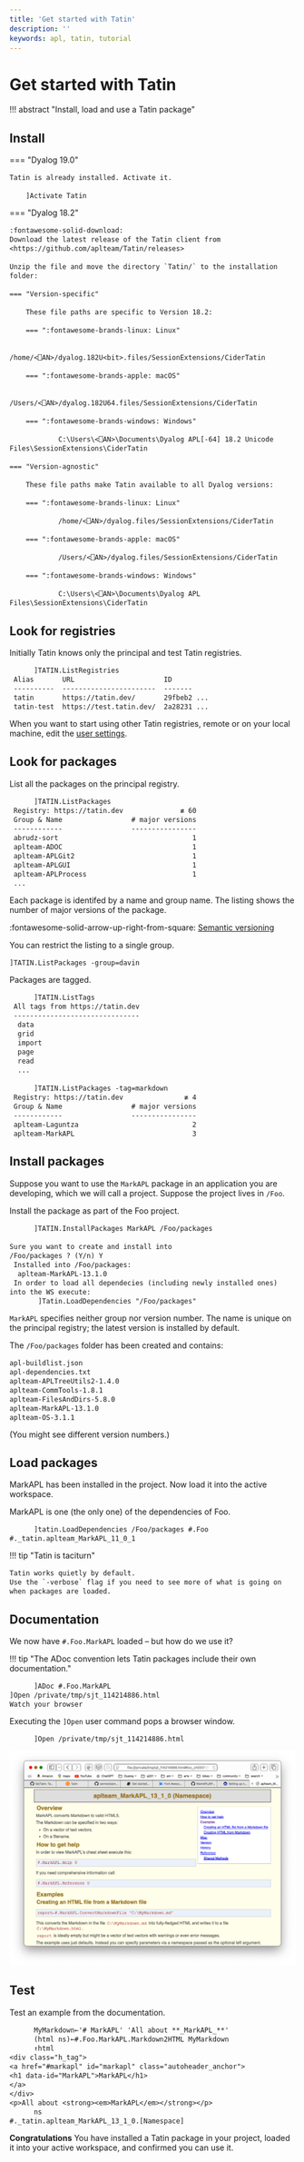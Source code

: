 ```yaml
---
title: 'Get started with Tatin'
description: ''
keywords: apl, tatin, tutorial
---
```

# Get started with Tatin


!!! abstract "Install, load and use a Tatin package"


## Install

=== "Dyalog 19.0"

    Tatin is already installed. Activate it.

        ]Activate Tatin

=== "Dyalog 18.2"

    :fontawesome-solid-download:
    Download the latest release of the Tatin client from <https://github.com/aplteam/Tatin/releases>

    Unzip the file and move the directory `Tatin/` to the installation folder:

    === "Version-specific"

        These file paths are specific to Version 18.2:

        === ":fontawesome-brands-linux: Linux"

                /home/<⎕AN>/dyalog.182U<bit>.files/SessionExtensions/CiderTatin

        === ":fontawesome-brands-apple: macOS"

                /Users/<⎕AN>/dyalog.182U64.files/SessionExtensions/CiderTatin

        === ":fontawesome-brands-windows: Windows"

                C:\Users\<⎕AN>\Documents\Dyalog APL[-64] 18.2 Unicode Files\SessionExtensions\CiderTatin

    === "Version-agnostic"

        These file paths make Tatin available to all Dyalog versions:

        === ":fontawesome-brands-linux: Linux"

                /home/<⎕AN>/dyalog.files/SessionExtensions/CiderTatin

        === ":fontawesome-brands-apple: macOS"

                /Users/<⎕AN>/dyalog.files/SessionExtensions/CiderTatin

        === ":fontawesome-brands-windows: Windows"

                C:\Users\<⎕AN>\Documents\Dyalog APL Files\SessionExtensions\CiderTatin


## Look for registries


Initially Tatin knows only the principal and test Tatin registries.

```
      ]TATIN.ListRegistries
 Alias       URL                      ID          
 ----------  -----------------------  -------     
 tatin       https://tatin.dev/       29fbeb2 ... 
 tatin-test  https://test.tatin.dev/  2a28231 ... 
```

When you want to start using other Tatin registries, remote or on your local machine, edit the [user settings](user-settings.md).



## Look for packages

List all the packages on the principal registry.

```
      ]TATIN.ListPackages
 Registry: https://tatin.dev              ≢ 60
 Group & Name                 # major versions
 ------------                 ----------------
 abrudz-sort                                 1
 aplteam-ADOC                                1
 aplteam-APLGit2                             1
 aplteam-APLGUI                              1
 aplteam-APLProcess                          1
 ...
```
Each package is identifed by a name and group name.
The listing shows the number of major versions of the package.

:fontawesome-solid-arrow-up-right-from-square: [Semantic versioning](https://semver.org)

You can restrict the listing to a single group.

    ]TATIN.ListPackages -group=davin

Packages are tagged.
```
      ]TATIN.ListTags
 All tags from https://tatin.dev
 -------------------------------
  data
  grid
  import
  page
  read
  ...

      ]TATIN.ListPackages -tag=markdown
 Registry: https://tatin.dev               ≢ 4
 Group & Name                 # major versions
 ------------                 ----------------
 aplteam-Laguntza                            2
 aplteam-MarkAPL                             3
```

## Install packages

Suppose you want to use the `MarkAPL` package in an application you are developing, which we will call a project.
Suppose the project lives in `/Foo`.

Install the package as part of the Foo project.
```
      ]TATIN.InstallPackages MarkAPL /Foo/packages

Sure you want to create and install into
/Foo/packages ? (Y/n) Y
 Installed into /Foo/packages:
  aplteam-MarkAPL-13.1.0
 In order to load all dependecies (including newly installed ones) into the WS execute:
       ]Tatin.LoadDependencies "/Foo/packages"
```
`MarkAPL` specifies neither group nor version number.
The name is unique on the principal registry; the latest version is installed by default.

The `/Foo/packages` folder has been created and contains:

    apl-buildlist.json
    apl-dependencies.txt
    aplteam-APLTreeUtils2-1.4.0
    aplteam-CommTools-1.8.1
    aplteam-FilesAndDirs-5.8.0
    aplteam-MarkAPL-13.1.0
    aplteam-OS-3.1.1

(You might see different version numbers.)


## Load packages

MarkAPL has been installed in the project.
Now load it into the active workspace.

MarkAPL is one (the only one) of the dependencies of Foo.
```
      ]tatin.LoadDependencies /Foo/packages #.Foo
#._tatin.aplteam_MarkAPL_11_0_1
```

!!! tip "Tatin is taciturn"

    Tatin works quietly by default.
    Use the `-verbose` flag if you need to see more of what is going on when packages are loaded.


## Documentation

We now have `#.Foo.MarkAPL` loaded – but how do we use it?

!!! tip "The ADoc convention lets Tatin packages include their own documentation."

```
      ]ADoc #.Foo.MarkAPL
]Open /private/tmp/sjt_114214886.html
Watch your browser
```
Executing the `]Open` user command pops a browser window.
```
      ]Open /private/tmp/sjt_114214886.html
```

![MarkAPL documentation](img/markapl-documentation.png)


## Test

Test an example from the documentation.
```apl
      MyMarkdown←'# MarkAPL' 'All about **_MarkAPL_**'
      (html ns)←#.Foo.MarkAPL.Markdown2HTML MyMarkdown
      ↑html
<div class="h_tag">
<a href="#markapl" id="markapl" class="autoheader_anchor">
<h1 data-id="MarkAPL">MarkAPL</h1>
</a>
</div>
<p>All about <strong><em>MarkAPL</em></strong></p>
      ns
#._tatin.aplteam_MarkAPL_13_1_0.[Namespace]
```
**Congratulations** You have installed a Tatin package in your project, loaded it into your active workspace, and confirmed you can use it.




<!-- FIXME move elsewhere
We can use `MarkAPL` by referring to it as `#.Foo.MarkAPL` because Tatin has also established a reference in `#.Foo` named `MarkAPL` that points to the real package:


```
      #.Foo.MarkAPL
#._tatin.aplteam_MarkAPL_11_0_1.MarkAPL
```

But how does `MarkAPL` find its assets? Tatin injects a namespace `TatinVars` into `#._tatin.aplteam_MarkAPL_11_0_1`, and that namespace carries several variables, among them these:

* `HOME` carries the path to the directory the package was installed into, even if the package has no assets. This is different from what happens when the package is brought into the workspace with `LoadPackages`, see there.

* `ASSETS` holds the path to the assets relative to `HOME`.

  If there are not assets then `ASSETS` is an empty vector.

I> Note that there is also a function [`GetFullPath2AssetsFolder`](#GetFullPath2AssetsFolder) available in `TatinVars`.

```
      #._tatin.aplteam_MarkAPL_11_0_1.TatinVars.HOME
/Foo/packages/aplteam-APLTreeUtils2-1.1.1
```

That means that any `MarkAPL` function can refer to `HOME` with `##.TatinVars.HOME`.

`TatinVars` holds more potentially important data; details are discussed at [Tatin Variables](#).

What else lives in `#._tatin`?


```
      #._tatin.⎕nl 9
aplteam_APLTreeUtils2_1_1_1
aplteam_FilesAndDirs_5_0_1
aplteam_MarkAPL_11_0_1
aplteam_OS_3_0_1
```

All packages, whether principal ones or dependencies, are stored in `#._tatin`. For the principal packages a reference is injected into the target namespace, in our case `#.Foo`.

Note that by naming convention packages are always loaded into either `#._tatin` or `⎕SE._tatin`.

### Installing several packages at once

Note that `InstallPackages` accepts several package IDs, separated by commas:

```
      ]tatin.InstallPackages Tester2,MarkAPL,Laguntza /Foo/packages
```

This will load three packages and all their dependencies at once. You might find this significantly faster than installing them one-by-one.

!> ### Using an alias for a package
=> It is possible to use an alias for a package. Check this example:
=> ```
=> ]tatin.InstallPackages F@FilesAndDirs
=> ```
=> This creates a ref `F` for FilesAndDirs. However, the purpose of such aliases is not to allow you to create
=> a kind of shortcut for the package in question, this allows you to load to different versions of a package,
=> something that is sometimes required due to specific requirements.
=>
=> All you need to do is to assign different aliases to the different versions of the package.


### Checking out a package: `LoadPackages`

Let's assume that before actually installing it, you first  want to check whether the package `MarkAPL` suits your needs. In this case you might not want to install it (yet) but just to load it into the workspace.

That can be achieved with the `LoadPackages` user command. It loads the package into the workspace.


Notes:

* Loading a package in this way has one major purpose: to investigate it.

* Loading a package might well be different from installing a package: when loading a package the precise versions of dependency packages will be loaded, but when a package is installed that is not necessarily the case.

  This is discussed in the paper `TatinsLoadAndUpdateStrategy.html`


Let's load the `MarkAPL` package into the workspace; for that we need to specify a URL and optionally a target namespace:

```
      ]tatin.LoadPackages [tatin]MarkAPL -verbose
  Attempting to install https://tatin.dev/aplteam-MarkAPL-10.0.0...
  Establish dependencies...
  4 dependencies identified
  Fetching https://tatin.dev/aplteam-MarkAPL-10.0.0...
  Unzipping C:\Users\username\AppData\Local\Temp\...
  Add aplteam-MarkAPL-10.0.0 to dependency file...
  Fetching https://tatin.dev/aplteam-APLTreeUtils2-1.1.0...
  ...
```

I> Without `-verbose` the command is taciturn:
I> ```
I> ]tatin.LoadPackages [tatin]MarkAPL
I> 4 packages (including dependencies) loaded
I> ```

Here we did not specify a target namespace, so the package was loaded into `#`. In case the target namespace is something like `#.MyTests` then it may or may not exist. If it does not, Tatin will create it.

Tatin has created a reference named `MarkAPL` in the target namespace `#`:

```
      #.⎕nl ⍳16
MarkAPL
_tatin
```

That reference points to the namespace that holds the package as such, which is loaded into `_tatin`: this is the namespace Tatin uses to manage all packages.

I> The name `_tatin` is hard-coded and _cannot_ be changed.

The name of the namespace carries the version number:

```
      #.MarkAPL
#._tatin.aplteam_MarkAPL_10_0_0
```
`_tatin` also contains all the packages `MarkAPL` depends on:

```
      #._tatin.⎕nl ⍳16
aplteam_APLTreeUtils2_1_1_0
aplteam_FilesAndDirs_5_0_0
aplteam_MarkAPL_10_0_0
aplteam_OS_3_0_0
```

No matter whether the APL code of a package is a single function (or operator) or a bunch of functions and operators or a single namespace (ordinary or scripted) or a bunch of namespaces or a single class or a bunch of classes or a mixture of all these APL objects, they are going to live in the top namespace of a package.

But Tatin will also inject references into that namespace pointing to the dependencies, therefore:

```
      #._tatin.aplteam_MarkAPL_11_0_0.⎕nl⍳16
APLTreeUtils2
FilesAndDirs
MarkAPL
```

`MarkAPL` is the package we asked for. It depends on two packages, `APLTreeUtils2` and `FilesAndDirs`. For these two packages references are injected. `FilesAndDirs` depends on `OS` but because that is not required by `MarkAPL`, no reference to `OS` is injected into `aplteam_MarkAPL_11_0_0.`, but you would find such a reference in `#._tatin.aplteam_FilesAndDirs_5_0_1`.


### Misc

#### Scanning Registries

The fact that Tatin scans Registries in order to find a package can be put to good use when developing packages:
you can run your own Tatin server on, say, your own machine, and give it the highest priority. You can then publish new versions of a package on that server first.

That way Tatin would find the package on your local machine even when they are not loaded as principal packages but just as dependencies.

Later, when the package is ready, you could publish it to, say, the principal Tatin server on `https://tatin.dev`, and --- don't forget that step! --- delete it from your local Registry.


A> ### Having the same package in more than one Registry
A>
A> In case you juggle with the same package in several Registries you might well be interested in getting a full list.
A> The `]ListPackages` user command has a syntax for this:
A>
A> ```
A>       ]ListVersions [*]example-versions
A> ```
A>
A> This would check all known Registries with a priority greater than 0 for `example-versions`, and list all hits.

The fact that Registries with a priority of `0` are not scanned by Tatin allows you to include a Registry like `https://test.tatin.dev` in your user settings. You don't really want that Registry to participate in a scan, but that way you can still execute commands like `]tatin.ListPackages` etc. on it.

A> ### Scanning for dependencies
A>
A> Note that Tatin does not only scan all known Registries with a priority greater than zero for principal packages, it also scans all those Registries for dependencies as well.


#### Deprecated packages

Every piece of software will become obsolete one day. Packages are no exception. If a package is not needed anymore, or is obsolete because there is a better one available, it's time to mark it as deprecated.

This can be done with the user command `]Tatin.DeprecatePackage`. In short what the user command does is to publish the latest version available yet as a new version with an increased minor version number and an injected flag `deprecated←1`

A> ### Deleting versus deprecating packages
A>
A> Depending on the delete policy operated on a server you might as well delete all obsolete packages, but we discourage you from doing so.
A>
A> The reason is that one of Tatin's design goals was to make a build 100% reproducible. This is only achievable if packages are not deleted from a server. That's the reason why the principal Tatin Registry operates a non-delete policy.

For example, let's assume these three packages are published:


```
aplteam-Foo-1.0.0
aplteam-Foo-1.1.0
aplteam-Foo-1.1.1
```

Executing:

```
]Tatin.DeprecatePackage https://your-Registry/aplteam-Foo-1
```

will publish a new version `aplteam-Foo-1.2.0` which is almost identical with version 1.1.1 except that it has two additional properties in its config file: `deprecated` with the value 1 and `deprecate_comment` which carries the comment in case you've specified one with `-comment=`; this should be used to explain why a package got marked as deprecated, so it will be something along the lines of "See package Foo-Boo".

From now on both the "Packages" web page and `]Tatin.ListPackages` won't list these four packages anymore.

Note that `]Tatin.ListDeprecated` is designed to list just the deprecated packages. If you want the list to include also the earlier versions --- which are now sort of hidden by 1.2.0 --- then you need to specify the `-all` flag.

With `-all` a matrix with two columns rather than one is returned, with the second column carrying an asterisk for those packages that actually  do carry `deprecated←1` in their config file. That would be at least the very last one.

##### Side effects of deprecating a package

If you try to load or install a package that is marked as deprecated then you will be asked whether you really want that, but if you insist then you will get what you asked for.

Note however that this is only true when you ask explicitly for the last package (the one with `deprecated←1`).

In our example that would be:

```
]Tatin.LoadPackages https://your-registry/aplteam-Foo-1
```

This statement:

```
]Tatin.LoadPackages https://your-registry/aplteam-Foo
```

would yield the same result, but only because there is just one major version anyway.

If you ask _explicitly_ for an _earlier_ version than the deprecated one,  then that version would be loaded (or installed) without further ado, because Tatin would just assume that you know what you are doing.

Note that the API functions for loading / installing packages would not complain or warn you at all.

A> ### Mistakenly deprecated a package?
A>
A> There is an easy escape route: just publish the package again with an increased minor version number but `deprecated` either set to 0 or removed from the config file, and the package is back on track.
A>
A> If `deprecate_comment` was not empty then that should be removed or emptied.
A>
A> Once you've done that the very latest published package would no longer carry a "deprecated" flag with the value 1, and therefore it would no longer fulfil the criteria of a deprecated package.


#### Tatin Variables

For every package Tatin will establish a couple of constants. Because APL has no concept of constants, they are emulated via niladic functions.

They are injected into a namespace `TatinVars` which in turn is injected into the top package namespace.

W> Of course this means that theoretically there could be a name clash, but then the name `TatinVars` should certainly not be used by any package author.

Strictly speaking `TatinVars` is a misnomer because the namespace carries just functions, and not a single variable, but all but one of those act as constants, and the exception `GetFullPath2-AssetsFolder` was introduced at a later stage, so it was decided to stick with the name `TatinVars` for compatability.

Note that we refer to, say, `HOME` as a character vector because the niladic function `HOME` returns a character vector.


##### ASSETS

The path to the package's assets relative to `HOME`. Is empty in case there are no assets.

See also the [GetFullPath2AssetsFolder](#GetFullPath2AssetsFolder) function.


##### CONFIG

This is a simple character vector that stems from the file `apl-package.json` of the given package.


##### DEPENDENCIES

A vector of character vectors with the package IDs of the packages the package in question depends on.


##### GetFullPath2AssetsFolder

This is a function which returns the result of the expression `HOME,'/',ASSETS` if both `HOME` and `ASSETS` are not empty _and_ `HOME` exists on disk. If `HOME` is empty or does not exist on disk then just `ASSETS` is returned.

When accessing assets you are advised to always use the `GetFullPath2AssetsFolder` function. Why? Imagine the following scenario as an example: you've loaded packages into a clear workspace, set `⎕WSID` and then saved that WS. Later you make sure that the assets folder of the package becomes a sibling of the workspace. You might than move the WS with the assets folder elsewhere, even to a different machine. The expression `HOME,'/',ASSETS` would then fail.

But the function `GetFullPath2AssetsFolder` would not find `HOME` and therefore return just `ASSETS`, and that allows you to still access the assets sucessfully, assuming that you changed the current directory to where the workspace was loaded from.


##### HOME

Is a character vector holding the path of a folder that hosts the package.

There is an exception: when the package was brought into the workspace with `LoadPackages` rather than `LoadDependencies` that has no assets. This is because without assets `LoadPackages` loads the package into a temp folder, brings the package into the WS and then deletes the temp folder, because without assets there is no need to leave a footprint behind.

In this case `HOME` returns an empty vector.


##### ID

The full package name. This will include a build ID if there is any, so it is not necessarily identical with the package ID.


##### LX

In a package config file a function can be defined on the `lx` parameter. Such a function would be executed after the package was loaded. The purpose of the function is to perform some sort of initialisation.

If such a function returns a result then it is assigned to `LX` in the `TatinVars` namespace.

Note that `LX` does not exist in case no such function is defined, or the function did not return a result.


##### URI

Character vector that holds the address of a Tatin server the package was loaded from, or the full name of a ZIP file.

 -->